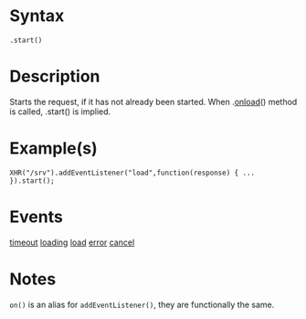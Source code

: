 # Syntax #
```
.start()
```

# Description #

Starts the request, if it has not already been started.  When .[onload](load_Event.md)() method is called, .start() is implied.

# Example(s) #

```
XHR("/srv").addEventListener("load",function(response) { ... }).start();
```

# Events #

[timeout](timeout_Event.md) [loading](loading_Event.md) [load](load_Event.md) [error](error_Event.md) [cancel](cancel_Event.md)

# Notes #

`on()` is an alias for `addEventListener()`, they are functionally the same.
